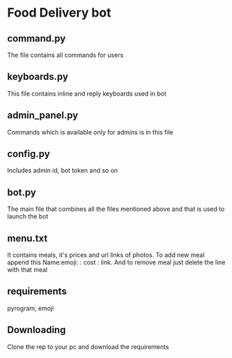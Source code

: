 # Food Delivery bot #
## command.py ##
The file contains all commands for users
## keyboards.py ##
This file contains inline and reply keyboards used in bot
## admin_panel.py ##
Commands which is available only for admins is in this file
## config.py ##
Includes admin id, bot token and so on
## bot.py ##
The main file that combines all the files mentioned above and that is used to launch the bot
## menu.txt ##
It contains meals, it's prices and url links of photos. To add new meal append this Name:emoji: : cost : link. And to remove meal just delete the line with that meal
## requirements ##
pyrogram, emoji
## Downloading ##
Clone the rep to your pc and download the requirements 
